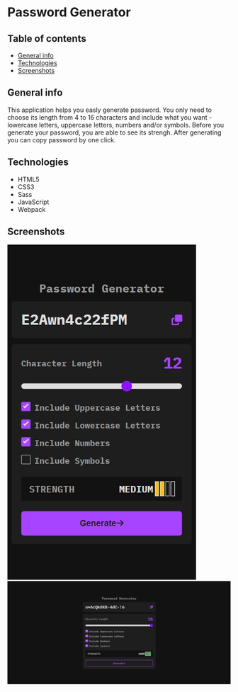 # Password Generator

## Table of contents
* [General info](#general-info)
* [Technologies](#technologies)
* [Screenshots](#screenshots)

## General info
This application helps you easly generate password. You only need to choose its length from 4 to 16 characters and include what you want - lowercase letters, uppercase letters, numbers and/or symbols. Before you generate your password, you are able to see its strengh. After generating you can copy password by one click. 

## Technologies
* HTML5
* CSS3
* Sass
* JavaScript
* Webpack

## Screenshots
![](./screenshots/mobile-screenshot.jpg)
![](./screenshots/desktop-screenshot.jpg)